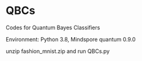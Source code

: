 # QBCs
Codes for Quantum Bayes Classifiers

Environment: Python 3.8, Mindspore quantum 0.9.0

unzip fashion_mnist.zip and run QBCs.py

